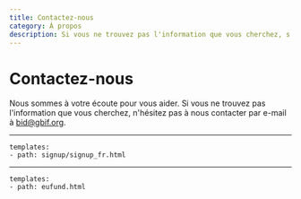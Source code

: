 ```yaml
---
title: Contactez-nous
category: À propos
description: Si vous ne trouvez pas l'information que vous cherchez, s'il vous plaît nous contacter.
---
```


# Contactez-nous

Nous sommes à votre écoute pour vous aider. Si vous ne trouvez pas l'information que vous cherchez, n'hésitez pas à nous contacter par e-mail à [bid@gbif.org](mailto:bid@gbif.org).

____

```styledYaml
templates:
- path: signup/signup_fr.html
```

---------

```styledYaml
templates:
- path: eufund.html
```
